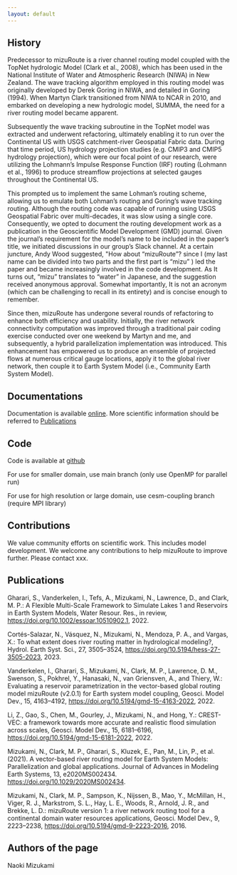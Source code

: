 ```yaml
---
layout: default
---
```


## History

Predecessor to mizuRoute is a river channel routing model coupled with the TopNet hydrologic Model (Clark et al., 2008), which has been used in the National Institute of Water and Atmospheric Research (NIWA) in New Zealand. 
The wave tracking algorithm employed in this routing model was originally developed by Derek Goring in NIWA, and detailed in Goring (1994). 
When Martyn Clark transitioned from NIWA to NCAR in 2010, and embarked on developing a new hydrologic model, SUMMA, the need for a river routing model became apparent. 

Subsequently the wave tracking subroutine in the TopNet model was extracted and underwent refactoring, ultimately enabling it to run over the Continental US with USGS catchment-river Geospatial Fabric data. 
During that time period, US hydrology projection studies (e.g. CMIP3 and CMIP5 hydrology projection), which were our focal point of our research, were utilizing the Lohmann’s Impulse Response Function (IRF) routing (Lohmann et al., 1996) to produce streamflow projections at selected gauges throughout the Continental US. 

This prompted us to implement the same Lohman’s routing scheme, allowing us to emulate both Lohman’s routing and Goring’s wave tracking routing. Although the routing code was capable of running using USGS Geospatial Fabric over multi-decades, it was slow using a single core. 
Consequently, we opted to document the routing development work as a publication in the Geoscientific Model Development (GMD) journal. 
Given the journal’s requirement for the model’s name to be included in the paper’s title, we initiated discussions in our group’s Slack channel. 
At a certain juncture, Andy Wood suggested, "How about “mizuRoute”? since I (my last name can be divided into two parts and the first part is “mizu” ) led the paper and became increasingly involved in the code development. 
As It turns out, “mizu” translates to “water” in Japanese, and the suggestion received anonymous approval. 
Somewhat importantly, It is not an acronym (which can be challenging to recall in its entirety) and is concise enough to remember.

Since then, mizuRoute has undergone several rounds of refactoring to enhance both efficiency and usability. 
Initially, the river network connectivity computation was improved through a traditional pair coding exercise conducted over one weekend by Martyn and me, and subsequently, a hybrid parallelization implementation was introduced. 
This enhancement has empowered us to produce an ensemble of projected flows at numerous critical gauge locations, apply it to the global river network, then couple it to Earth System Model (i.e., Community Earth System Model).


## Documentations

Documentation is available [online](https://mizuroute.readthedocs.io/en/latest/). More scientific information should be referred to [Publications](#publication)


## Code

Code is available at [github](https://github.com/ESCOMP/mizuRoute)

For use for smaller domain, use main branch (only use OpenMP for parallel run)

For use for high resolution or large domain, use cesm-coupling branch (require MPI library)


## Contributions

We value community efforts on scientific work. This includes model development. We welcome any contributions to help mizuRoute to improve further. Please contact xxx.


## Publications <a id='publication'></a>

Gharari, S., Vanderkelen, I., Tefs, A., Mizukami, N., Lawrence, D., and Clark, M. P.: A Flexible Multi-Scale Framework to Simulate Lakes 1 and Reservoirs in Earth System Models, Water Resour. Res., in review, https://doi.org/10.1002/essoar.10510902.1, 2022.

Cortés-Salazar, N., Vásquez, N., Mizukami, N., Mendoza, P. A., and Vargas, X.: To what extent does river routing matter in hydrological modeling?, Hydrol. Earth Syst. Sci., 27, 3505–3524, https://doi.org/10.5194/hess-27-3505-2023, 2023.

Vanderkelen, I., Gharari, S., Mizukami, N., Clark, M. P., Lawrence, D. M., Swenson, S., Pokhrel, Y., Hanasaki, N., van Griensven, A., and Thiery, W.: Evaluating a reservoir parametrization in the vector-based global routing model mizuRoute (v2.0.1) for Earth system model coupling, Geosci. Model Dev., 15, 4163–4192, https://doi.org/10.5194/gmd-15-4163-2022, 2022.

Li, Z., Gao, S., Chen, M., Gourley, J., Mizukami, N., and Hong, Y.: CREST-VEC: a framework towards more accurate and realistic flood simulation across scales, Geosci. Model Dev., 15, 6181–6196, https://doi.org/10.5194/gmd-15-6181-2022, 2022.

Mizukami, N., Clark, M. P., Gharari, S., Kluzek, E., Pan, M., Lin, P., et al. (2021). A vector-based river routing model for Earth System Models: Parallelization and global applications. Journal of Advances in Modeling Earth Systems, 13, e2020MS002434. https://doi.org/10.1029/2020MS002434.

Mizukami, N., Clark, M. P., Sampson, K., Nijssen, B., Mao, Y., McMillan, H., Viger, R. J., Markstrom, S. L., Hay, L. E., Woods, R., Arnold, J. R., and Brekke, L. D.: mizuRoute version 1: a river network routing tool for a continental domain water resources applications, Geosci. Model Dev., 9, 2223–2238, https://doi.org/10.5194/gmd-9-2223-2016, 2016.


## Authors of the page

Naoki Mizukami

